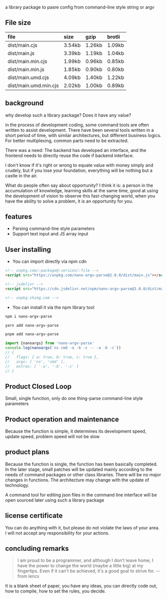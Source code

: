 a library package to pasre config from command-line style string or argv

## File size

file | size | gzip | brotli
:---- | :---- | :---- | :----
dist/main.cjs | 3.54kb | 1.26kb | 1.09kb
dist/main.js | 3.39kb | 1.19kb | 1.04kb
dist/main.min.cjs | 1.99kb | 0.96kb | 0.85kb
dist/main.min.js | 1.85kb | 0.90kb | 0.80kb
dist/main.umd.cjs | 4.09kb | 1.40kb | 1.22kb
dist/main.umd.min.cjs | 2.02kb | 1.00kb | 0.89kb

## background

why develop such a library package? Does it have any value?

in the process of development coding, some command tools are often written to assist development. There have been several tools written in a short period of time, with similar architectures, but different business logics. For better multiplexing, common parts need to be extracted.

There was a need: The backend has developed an interface, and the frontend needs to directly reuse the code if backend interface.

I don't know if it's right or wrong to equate value with money simply and crudely, but if you lose your foundation, everything will be nothing but a castle in the air.


What do people often say about opportunity? I think it is: a person in the accumulation of knowledge, learning skills at the same time, good at using the development of vision to observe this fast-changing world, when you have the ability to solve a problem, it is an opportunity for you.

## features

- Parsing command-line style parameters
- Support text input and JS array input

## User installing

- You can import directly via npm cdn
```html
<!-- unpkg.com/:package@:version/:file -->
<script src="https://unpkg.com/nano-argv-parse@1.0.0/dist/main.js"></script>

<!-- jsdelivr -->
<script src="https://cdn.jsdelivr.net/npm/nano-argv-parse@1.0.0/dist/main.js"></script>

<!-- unpkg.zhimg.com -->
```


- You can install it via the npm library tool
```bash
npm i nano-argv-parse
```

```bash
yarn add nano-argv-parse
```

```bash
pnpm add nano-argv-parse
```

```ts
import {nanoargs} from 'nano-argv-parse'
console.log(nanoargs(`ns cmd -a -b -c -- -a -b -c`))
// {
//   flags: { a: true, b: true, c: true },
//   argv: [ 'ns', 'cmd' ],
//   extras: [ '-a', '-b', '-c' ]
// }
```

## Product Closed Loop

Small, single function, only do one thing-parse command-line style parameters

## Product operation and maintenance

Because the function is simple, it determines its development speed, update speed, problem speed will not be slow

## product plans

Because the function is single, the function has been basically completed. In the later stage, small patches will be updated mainly according to the needs of command packages or other class libraries. There will be no major changes in functions. The architecture may change with the update of technology.


A command tool for editing json files in the command line interface will be open sourced later using such a library package

## license certificate

You can do anything with it, but please do not violate the laws of your area. I will not accept any responsibility for your actions.


## concluding remarks

> I am proud to be a programmer, and although I don't leave home, I have the power to change the world (maybe a little big) at my fingertips. Even if it can't be achieved, it's a good goal to strive for. -- from lencx

It is a blank sheet of paper, you have any ideas, you can directly code out, how to compile, how to set the rules, you decide.

